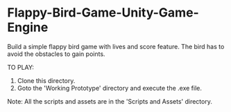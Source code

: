 # Flappy-Bird-Game-Unity-Game-Engine
Build a simple flappy bird game with lives and score feature. The bird has to avoid the obstacles to gain points.

TO PLAY:

1) Clone this directory.
2) Goto the 'Working Prototype' directory and execute the .exe file.

Note: All the scripts and assets are in the 'Scripts and Assets' directory.
